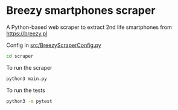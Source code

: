 # Breezy smartphones scraper

A Python-based web scraper to extract 2nd life smartphones from https://breezy.pl

Config in [src/BreezyScraperConfig.py](src/BreezyScraperConfig.py)

```bash
cd scraper
```

To run the scraper
```bash
python3 main.py
```

To run the tests
```bash
python3 -m pytest
```